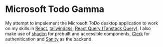 # Microsoft Todo Gamma
My attempt to impelement the Microsoft ToDo desktop application to work on my skills in [React](https://react.dev/), [tailwindcss](https://tailwindcss.com), [React Query (Tanstack Query)](https://tanstack.com/query). I also make use of [shadcn](https://ui.shadcn.com) for prebuilt and accessible components, [Clerk](https://clerk.com/) for authenitication and [Sanity](https://www.sanity.io/) as the backend.
